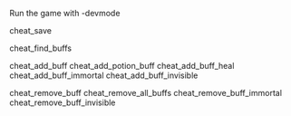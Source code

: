 

Run the game with -devmode



cheat_save

cheat_find_buffs

cheat_add_buff
cheat_add_potion_buff
cheat_add_buff_heal
cheat_add_buff_immortal
cheat_add_buff_invisible

cheat_remove_buff
cheat_remove_all_buffs
cheat_remove_buff_immortal
cheat_remove_buff_invisible
